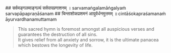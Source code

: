 <section>
<section data-markdown data-audio-src="./audio/adityahridayam/adityahridayam_5.m4a">
## सर्वमङ्गलमाङ्गल्यं सर्वपापप्रणाशनम् ।
sarvamaṅgalamāṅgalyaṁ sarvapāpapraṇāśanam
## चिन्ताशोकप्रशमनं आयुर्वर्धनमुत्तमम् ॥
cintāśokapraśamanaṁ āyurvardhanamuttamam

> This sacred hymn is foremost amongst all auspicious verses and guarantees the destruction of all sins.  
> It gives relief from all anxiety and sorrow, it is the ultimate panacea which bestows the longevity of life.

<!-- 

“This supreme prayer, Ādityahrudayam, is the best amongst auspicious verses, it will destroy all sins, dispel all doubts, allay all worry and sorrow, anxiety and anguish, and increase the longevity of life. It gives complete prosperity.

This hymn is supreme and is a guarantee of complete prosperity and is the destroyer of sin, anxiety, anguish and is the bestower of longevity.

This supreme prayer is the best amongst auspicious verses, it will destroy all sins, dispel all doubts, alleviate worry and sorrow, anxiety and anguish, and increase the longevity of life. It is a guarantee of complete prosperity. 
-->
</section>
</section>

